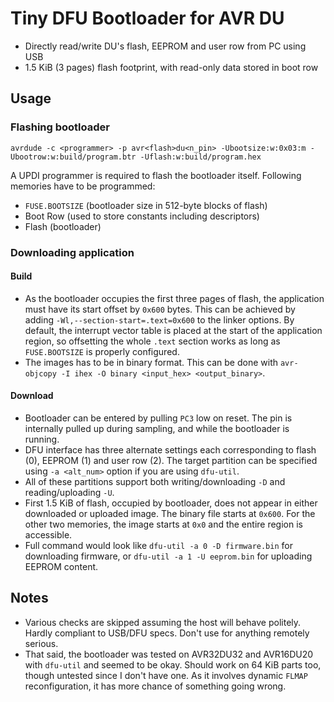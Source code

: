 # Tiny DFU Bootloader for AVR DU
- Directly read/write DU's flash, EEPROM and user row from PC using USB
- 1.5 KiB (3 pages) flash footprint, with read-only data stored in boot row

## Usage
### Flashing bootloader

`avrdude -c <programmer> -p avr<flash>du<n_pin> -Ubootsize:w:0x03:m -Ubootrow:w:build/program.btr -Uflash:w:build/program.hex`

A UPDI programmer is required to flash the bootloader itself.
Following memories have to be programmed:
- `FUSE.BOOTSIZE` (bootloader size in 512-byte blocks of flash)
- Boot Row (used to store constants including descriptors)
- Flash (bootloader)

### Downloading application
#### Build
- As the bootloader occupies the first three pages of flash, the application must have its start offset by `0x600` bytes. This can be achieved by adding `-Wl,--section-start=.text=0x600` to the linker options. By default, the interrupt vector table is placed at the start of the application region, so offsetting the whole `.text` section works as long as `FUSE.BOOTSIZE` is properly configured.
- The images has to be in binary format. This can be done with `avr-objcopy -I ihex -O binary <input_hex> <output_binary>`.

#### Download
- Bootloader can be entered by pulling `PC3` low on reset. The pin is internally pulled up during sampling, and while the bootloader is running.
- DFU interface has three alternate settings each corresponding to flash (0), EEPROM (1) and user row (2). The target partition can be specified using `-a <alt_num>` option if you are using `dfu-util`.
- All of these partitions support both writing/downloading `-D` and reading/uploading `-U`.
- First 1.5 KiB of flash, occupied by bootloader, does not appear in either downloaded or uploaded image. The binary file starts at `0x600`. For the other two memories, the image starts at `0x0` and the entire region is accessible.
- Full command would look like `dfu-util -a 0 -D firmware.bin` for downloading firmware, or `dfu-util -a 1 -U eeprom.bin` for uploading EEPROM content.

## Notes
- Various checks are skipped assuming the host will behave politely. Hardly compliant to USB/DFU specs. Don't use for anything remotely serious.
- That said, the bootloader was tested on AVR32DU32 and AVR16DU20 with `dfu-util` and seemed to be okay. Should work on 64 KiB parts too, though untested since I don't have one. As it involves dynamic `FLMAP` reconfiguration, it has more chance of something going wrong.